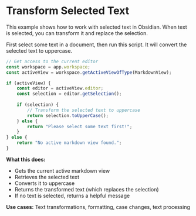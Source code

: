 # Transform Selected Text

This example shows how to work with selected text in Obsidian. When text is selected, you can transform it and replace the selection.

First select some text in a document, then run this script. It will convert the selected text to uppercase.

```javascript
// Get access to the current editor
const workspace = app.workspace;
const activeView = workspace.getActiveViewOfType(MarkdownView);

if (activeView) {
    const editor = activeView.editor;
    const selection = editor.getSelection();
    
    if (selection) {
        // Transform the selected text to uppercase
        return selection.toUpperCase();
    } else {
        return "Please select some text first!";
    }
} else {
    return "No active markdown view found.";
}
```

**What this does:**
- Gets the current active markdown view
- Retrieves the selected text
- Converts it to uppercase
- Returns the transformed text (which replaces the selection)
- If no text is selected, returns a helpful message

**Use cases:** Text transformations, formatting, case changes, text processing